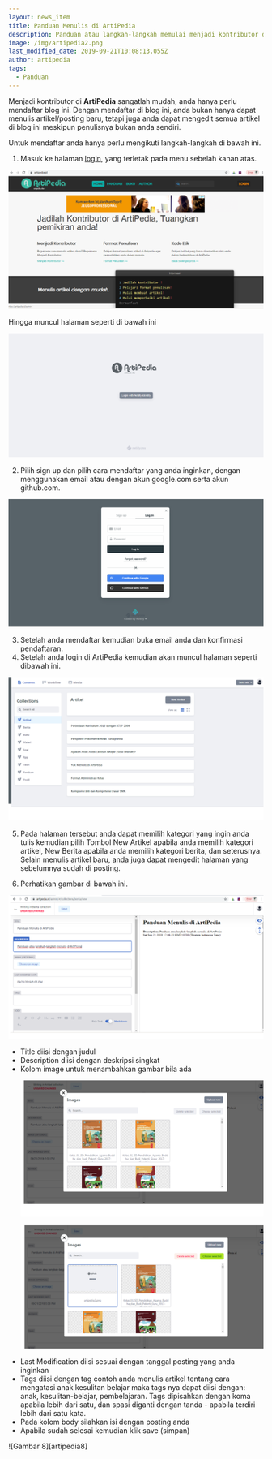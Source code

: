 ```yaml
---
layout: news_item
title: Panduan Menulis di ArtiPedia
description: Panduan atau langkah-langkah memulai menjadi kontributor di ArtiPeda.id
image: /img/artipedia2.png
last_modified_date: 2019-09-21T10:08:13.055Z
author: artipedia
tags:
  - Panduan
---
```

Menjadi kontributor di **ArtiPedia** sangatlah mudah, anda hanya perlu mendaftar blog ini. Dengan mendaftar di blog ini, anda bukan hanya dapat menulis artikel/posting baru, tetapi juga anda dapat mengedit semua artikel di blog ini meskipun penulisnya bukan anda sendiri.

Untuk mendaftar anda hanya perlu mengikuti langkah-langkah di bawah ini.

1. Masuk ke halaman [login](/admin "login"), yang terletak pada menu sebelah kanan atas.

![Gambar 1][artipedia1]

Hingga muncul halaman seperti di bawah ini

![Gambar 2][artipedia2]

2. Pilih sign up dan pilih cara mendaftar yang anda inginkan, dengan menggunakan email atau dengan akun google.com serta akun github.com.

![Gambar 3][artipedia3]

3. Setelah anda mendaftar kemudian buka email anda dan konfirmasi pendaftaran.
4. Setelah anda login di ArtiPedia kemudian akan muncul halaman seperti dibawah ini.

![Gambar 4][artipedia4]

5. Pada halaman tersebut anda dapat memilih kategori yang ingin anda tulis kemudian pilih Tombol New Artikel apabila anda memilih kategori artikel, New Berita apabila anda memilih kategori berita, dan seterusnya. Selain menulis artikel baru, anda juga dapat mengedit halaman yang sebelumnya sudah di posting. 

6. Perhatikan gambar di bawah ini.

![Gambar 5][artipedia5]  

<ul><li>Title diisi dengan judul</li>
<li>Description diisi dengan deskripsi singkat</li>
<li>Kolom image untuk menambahkan gambar bila ada </li>

![Gambar 6][artipedia6]

![Gambar 7][artipedia7]  
  
<li>Last Modification diisi sesuai dengan tanggal posting yang anda inginkan</li>
<li>Tags diisi dengan tag contoh anda menulis artikel tentang cara mengatasi anak kesulitan belajar maka tags nya dapat diisi dengan: anak, kesulitan-belajar, pembelajaran. Tags dipisahkan dengan koma apabila lebih dari satu, dan spasi diganti dengan tanda - apabila terdiri lebih dari satu kata.</li>
<li>Pada kolom body silahkan isi dengan posting anda</li>
<li>Apabila sudah selesai kemudian klik save (simpan)</li></ul>

![Gambar 8][artipedia8]  

[artipedia1]: /img/artipedia1.png
[artipedia2]: /img/artipedia2.png
[artipedia3]: /img/artipedia3.png
[artipedia4]: /img/artipedia4.png
[artipedia5]: /img/artipedia5.png
[artipedia6]: /img/artipedia6.png
[artipedia7]: /img/artipedia7.png

[artipedia6]: /img/artipedia8.png
